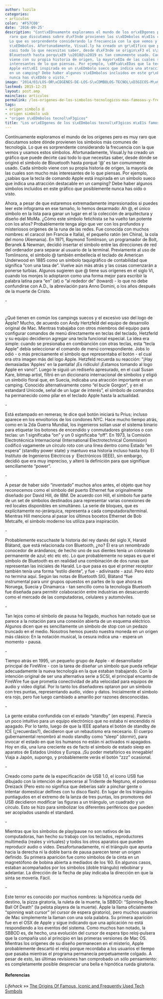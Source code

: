 ```yaml
---
author: luzila
categories:
- articulos
color: '#F57C00'
date: '2016-09-25'
description: "Cont\xEDnuamente exploramos el mundo de los or\xEDgenes pero es muy
  raro que discutamos sobre d\xF3nde provienen los s\xEDmbolos m\xE1s comunes de tecnolog\xEDa.
  Lo que es sorprendente considerando la frecuencia con la que vemos y usamos estos
  s\xEDmbolos. Afortunadamente, Visual.ly ha creado un gr\xE1fico que puede decirte
  casi todo lo que necesitas saber, desde d\xF3nde se origin\xF3 el s\xEDmbolo de
  Blouetooth hasta porqu\xE9 \u2018@\u2019 es tan comunmente usado. Cada s\xEDmbolo
  viene con su propia historia de origen, la mayor\xEDa de las cuales son mucho m\xE1s
  interesantes de lo que piensas. Por ejemplo, \xBFsab\xEDas que la tecla de comando
  Apple est\xE1 inspirada en un s\xEDmbolo sueco que indica una atracci\xF3n destacable
  en un camping? Debe haber algunos s\xEDmbolos incluidos en este gr\xE1fico que posiblemente
  nunca has o\xEDdo o visto."
image: "2014/03/LOS-OR\xCDGENES-DE-LOS-S\xCDMBOLOS-TECNOL\xD3GICOS-M\xC1S-FAMOSOS-Y-FRECUENTES.png"
lastmod: 2015-12-25
layout: post.amp
mainclass: articulos
permalink: /los-origenes-de-los-simbolos-tecnologicos-mas-famosos-y-frecuentes/
tags:
- origen simbolo @
- origen simbolo usb
- "origen s\xEDmbolos tecnol\xF3gicos"
title: "Los or\xEDgenes de los s\xEDmbolos tecnol\xF3gicos m\xE1s famosos y frecuentes"
---
```


<figure>
<a href="/img/2014/03/LOS-ORÍGENES-DE-LOS-SÍMBOLOS-TECNOLÓGICOS-MÁS-FAMOSOS-Y-FRECUENTES.png"><amp-img on="tap:lightbox1" role="button" tabindex="0" layout="responsive" src="/img/2014/03/LOS-ORÍGENES-DE-LOS-SÍMBOLOS-TECNOLÓGICOS-MÁS-FAMOSOS-Y-FRECUENTES.png" title="{{ page.title }}" alt="{{ page.title }}" width="720px" height="626px" /></a>
</figure>

Contínuamente exploramos el mundo de los orígenes pero es muy raro que discutamos sobre dónde provienen los símbolos más comunes de tecnología. Lo que es sorprendente considerando la frecuencia con la que vemos y usamos estos símbolos. Afortunadamente, Visual.ly ha creado un gráfico que puede decirte casi todo lo que necesitas saber, desde dónde se originó el símbolo de Blouetooth hasta porqué ‘@’ es tan comunmente usado. Cada símbolo viene con su propia historia de origen, la mayoría de las cuales son mucho más interesantes de lo que piensas. Por ejemplo, ¿sabías que la tecla de comando Apple está inspirada en un símbolo sueco que indica una atracción destacable en un camping? Debe haber algunos símbolos incluidos en este gráfico que posiblemente nunca has oído o visto.

<!--more--><!--ad-->

Ahora, a pesar de que estaremos extremadamente impresionados si puedes leer este infograma en ese tamaño, lo hemos desarmado:
[<amp-img on="tap:lightbox1" role="button" tabindex="0" layout="responsive" class="size-full wp-image-2297 aligncenter" alt="@" src="/img/2014/03/at.jpg" width="160px" height="160px" />][1]
<span >Ah @, el único símbolo en la lista para ganar un lugar en el la colección de arquitectura y diseño del MoMa. ¿Cómo este símbolo fetichista se ha vuelto tan potente con los años? Probablemente tenga algo que ver con los profundos y misteriosos orígenes de la runa de las redes. Fue conocida con muchos nombres: el caracol (en Francia e Italia), el pequeño ratón (en China), la cola del mono (Alemania). En 1971, Raymond Tomlinson, un programador de Bolt, Beranek & Newman, decidió insertar el símbolo entre las direcciones de red del ordenador para separar al usuario de la terminal. Previamente al uso de Tomlinsons, el símbolo @ también embellecía el teclado de American Underwood en 1885 como un símbolo taquigráfico de contabilidad que significa “con una tasa de”. Vuelve aún más atrás y las cosas comenzarán a ponerse turbias. Algunos sugieren que @ tiene sus orígenes en el siglo VI, cuando los monjes lo adoptaron como una forma mejor para escribir la palabra latina para “en” (at) o “al rededor de” (toward) - lo que no debe confundirse con A.D., la abreviación para Anno Domini, o los años después de la muerte de Cristo.</span>
<p dir="ltr">
  -
</p>

# <span ><a href="/img/2014/03/sweddishcampground.jpg"><amp-img on="tap:lightbox1" role="button" tabindex="0" layout="responsive" class="size-full wp-image-2298 aligncenter" alt="⌘" src="/img/2014/03/sweddishcampground.jpg" width="160px" height="160px" /></a></span>
<p dir="ltr">
<span >¿Qué tienen en común los campings suecos y el excesivo uso del logo de Apple? Mucho, de acuerdo con Andy Hertzfeld del equipo de desarrollo original de Mac. Mientras trabajaba con otros miembros del equipo para configurar comandos de menú directamente en teclas del teclado, Hetzferld y su equipo decidieron agregar una tecla funcional especial. La idea era simple: cuando se presionaba en combianción con otras teclas, esta &#8220;tecla Apple&#8221; debía seleccionar el comando de menú correspondiente. Jobs lo odió - o más precisamente el símbolo que representaba el botón - el cual era otra imagen más del logo Apple. Hetzfeld recuerda su reacción: &#8220;¡Hay demasiadas &#8216;Apples&#8217; en la pantalla! ¡Es ridículo! ¡Estamos tomando al logo Apple en vano!&#8221;. Luego le siguió un rediseño apresurado, en el cual Susan Kare, bitmap artist, filtró en un diccionario internacional de símbolos y eligió un simbólo floral que, en Suecia, indicaba una atracción importante en un camping. Conocido alternativamente como &#8220;el bucle Gorgon&#8221;, y en el estandard Unicode, señal de un lugar de interés&#8221;, el símbolo de comandos ha permanecido como pilar en el teclado Apple hasta la actualidad.</span>
</p>
<p dir="ltr">
  -
</p>
<p >
<a href="/img/2014/03/power.jpg"><amp-img on="tap:lightbox1" role="button" tabindex="0" layout="responsive" class="size-full wp-image-2299 aligncenter" alt="power" src="/img/2014/03/power.jpg" width="160px" height="160px" /></a>
</p>
<p dir="ltr">
<span >Está estampado en remeras; te dice qué botón iniciará tu Prius; incluso aparece en los envoltorios de los condones NYC. Hace mucho tiempo atrás, como en la 2da Guerra Mundial, los ingenieros solían usar el sistema binario para etiquetar los botones de encendido y conmutadores giratorios o con teclas: un 1 significaba &#8220;on&#8221; y un 0 significaba &#8220;off&#8221;. En 1973, la Comisión Electrotécnica Internacional (International Electrotechnical Commision) codificó vagamente un círculo roto con una línea dentro como Estado &#8220;en espera&#8221; (standby power state) y mantuvo esa historia incluso hasta hoy. El Instituto de Ingenieros Eléctricos y  Electrónicos (IEEE), sin embargo, decidió que era muy impreciso, y alteró la definición para que signifique sencillamente &#8220;power&#8221;.</span>
</p>
<p dir="ltr">
  -
</p>
<p >
<a href="/img/2014/03/Ethernet.jpg"><amp-img on="tap:lightbox1" role="button" tabindex="0" layout="responsive" alt="Ethernet" src="/img/2014/03/Ethernet.jpg" width="160px" height="160px" /></a>
</p>
<p dir="ltr">
<span >A pesar de haber sido &#8220;inventado&#8221; muchos años antes, el objeto que hoy reconocemos como el símbolo del puerto Ethernet fue originalmente diseñado por David Hill, de IBM. De acuerdo con Hill, el símbolo fue parte de un set de símbolos destinados para representar varias conexiones de red locales disponibles en simultáneo. La serie de bloques, que es explícitamente no-jerárquica, representa a cada computadora/terminal. Mientras Hill menciona al pasar los últimos bocetos Ethernet de Bob Metcalfe, el símbolo moderno los utiliza para inspiración.</span>
</p>
<p dir="ltr">
  -
</p>
<p >
<a href="/img/2014/03/bluetooth.jpg"><amp-img on="tap:lightbox1" role="button" tabindex="0" layout="responsive" class="size-full wp-image-2301 aligncenter" alt="bluetooth" src="/img/2014/03/bluetooth.jpg" width="160px" height="160px" /></a>
</p>
<p dir="ltr">
  Probablemente escuchaste la historia del rey danés del siglo X, Harald Blátand, que está relacionada con Bluetooth, ¿no? Él era un renombrado conocedor de arándanos; de hecho uno de sus dientes tenía un coloreado permanente de azul; etc etc etc. Lo que probablemente no sepas es que el símbolo de Bluetooth es en realidad una combinación de dos runas que representan las iniciales de Harald. Lo que pasa es que el primer receptor también tenía una forma &#8220;estilo diente&#8221;, y fue - adivinaste - azul. Pero ésto no termina aquí. Según las notas de Bluetooth SIG, Blátand &#8220;fue instrumental para unir grupos opuestos en partes de lo que ahora es Noruega, Suecia y Dinamarca - tan sencillo como la tecnología Bluetooth fue diseñada para permitir colaboración entre industrias en desacuerdo como el mercado de las computadoras, celulares y automóviles.
</p>
<p dir="ltr">
  -
</p>

[<amp-img on="tap:lightbox1" role="button" tabindex="0" layout="responsive" alt="pause" src="/img/2014/03/pause.jpg" width="160px" height="160px" />][2]

<p dir="ltr">
  Tan lejos como el símbolo de pausa ha llegado, muchos han notado que se parece a la notación para una conexión abierta de un esquema eléctrico. Algunos dicen que es sencillamente un símbolo de stop con un pedazo truncado en el medio. Nosotros hemos puesto nuestra moneda en un origen más clásico: En la notación musical, la cesura indica una - espera un momento - pausa.
</p>
<p dir="ltr">
  -
</p>

[<amp-img on="tap:lightbox1" role="button" tabindex="0" layout="responsive" alt="firewire" src="/img/2014/03/Firewire.jpg" width="160px" height="160px" />][3]

<p dir="ltr">
  Tiempo atrás en 1995, un pequeño grupo de Apple - el desarrollador principal de FireWire - con la tarea de diseñar un símbolo que pueda reflejar adecuadamente la nueva tecnología en la que estaban trabajando. Con la intención original de ser una alternativa serie a SCSI, el principal encanto de FireWire fue que prometía conectividad de alta velocidad para equipos de audio y video digital. Por lo tanto los diseñadores optaron por un símbolo con tres puntas, representando audio, video y datos. Inicialmente el símbolo era rojo, pero fue luego cambiado a amarillo por razones desconocidas.
</p>
<p dir="ltr">
  -
</p>

[<amp-img on="tap:lightbox1" role="button" tabindex="0" layout="responsive" alt="sleep" src="/img/2014/03/Sleep.jpg" width="160px" height="160px" />][4]

<p dir="ltr">
  La gente estaba confundida con el estado &#8220;standby&#8221; (en espera). Parecía un poco intuitivo para un equipo electrónico que no estaba ni encendido ni apagado. Por lo tanto, luego de que la IEEE apañara el botón de standby de ICE (¿recuerdas?), decidieron que un rebautismo era necesario. El cuerpo gubernamental renombró al modo standby como &#8220;sleep&#8221; (dormir), para invocar el estado en que los humanos no están ni activados ni apagados. Hoy en día, una luna creciente es de facto el símbolo de estado sleep en aparatos de Estados Unidos y Europa. ¡Su poder metafórico es innegable! Viaja a Japón, supongo, y probablemente verás el botón &#8220;zzz&#8221; ocasional.
</p>
<p dir="ltr">
  -
</p>

[<amp-img on="tap:lightbox1" role="button" tabindex="0" layout="responsive" alt="usb" src="/img/2014/03/usb.jpg" width="160px" height="160px" />][5]

<p dir="ltr">
  Creado como parte de la especificación de USB 1.0, el ícono USB fue dibujado con la intención de parecerse al Tridente de Neptuno, el poderoso Dreizack (Pero esto no significa que deberías salir a pinchar gente o intentar domesticar delfines con tu disco flash). En lugar de los triángulos puntiagudos en el extremo de la lanza de tres puntas, los promotores del USB decidieron modificar las figuras a un triángulo, un cuadrado y un círculo. Esto se hizo para simbolizar los diferentes periféricos que pueden ser acoplados usando el standard.
</p>
<p dir="ltr">
  -
</p>

[<amp-img on="tap:lightbox1" role="button" tabindex="0" layout="responsive" alt="Play" src="/img/2014/03/Play.jpg" width="160px" height="160px" />][6]

<p dir="ltr">
  Mientras que los símbolos de play/pause no son nativos de las computadoras, han hecho su trabajo con los teclados, reproductores multimedia (reales y virtuales) y todos los otros aparatos que pueden reproducir audio o video. Desafortunadamente, ni el triángulo que apunta hacia la derecha ni la doble barra de pausa parecen tener un origen definido. Su primera aparición fue como símbolos de la cinta en un magnetófono de bobina abierta a mediados de los &#8217;60. En algunos casos, estaban acompañados por los símbolos (doble triángulo) rebobinar y adelantar. La dirección de la flecha de play indicaba la dirección en que la sinta se movería. Fácil.
</p>
<p dir="ltr">
  -
</p>

[<amp-img on="tap:lightbox1" role="button" tabindex="0" layout="responsive" alt="Play" src="/img/2014/03/sbbod.jpg" width="160px" height="160px" />][7]

<p dir="ltr">
  Este terror es conocido por muchos nombres: la hipnótica rueda del destino, la pizza giratoria, la ruleta de la muerte, la SBBOD: &#8220;Spinning Beach Ball Of Death&#8221; (la pelota playera de la muerte). Apple la llama oficialmente &#8220;spinning wait cursor&#8221; (el cursor de espera giratorio), pero muchos usuarios de Mac simplemente la llaman con una sola palabra. Su primera aparición fue en el OSX de Apple y sigue indicando que una aplicación no está respondiendo a los eventos del sistema. Como muchos han notado, la SBBOD es, de hecho, una evolución del cursor de espera tipo reloj-pulsera que la compañía usó al principio en las primeras versiones de Mac OS. Mientras los orígenes de su diseño permanecen en el misterio, Apple probablemente descartó el reloj porque recordaba a los usuarios el tiempo que pasaba mientras el programa permanecía perpetuamente colgado. A pesar de esto, las últimas revisiones han comprobado un sólo pensamiento: es completamente posible despreciar una bella e hipnótica rueda giratoria.
</p>

#### Referencias

*Lifehack* »» <a href="http://www.lifehack.org/articles/technology/the-origins-famous-iconic-and-frequently-used-tech-symbols.html" target="_blank">The Origins Of Famous, Iconic and Frequently Used Tech Symbols</a>



 [1]: https://elbauldelprogramador.com/img/2014/03/at.jpg
 [2]: https://elbauldelprogramador.com/img/2014/03/pause.jpg
 [3]: https://elbauldelprogramador.com/img/2014/03/Firewire.jpg
 [4]: https://elbauldelprogramador.com/img/2014/03/Sleep.jpg
 [5]: https://elbauldelprogramador.com/img/2014/03/usb.jpg
 [6]: https://elbauldelprogramador.com/img/2014/03/Play.jpg
 [7]: https://elbauldelprogramador.com/img/2014/03/sbbod.jpg
